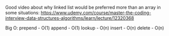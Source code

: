 Good video about why linked list would be preferred more than an array in some situations:
https://www.udemy.com/course/master-the-coding-interview-data-structures-algorithms/learn/lecture/12320368

Big O:
prepend - O(1)
append  - O(1)
lookup  - O(n)
insert  - O(n)
delete  - O(n)